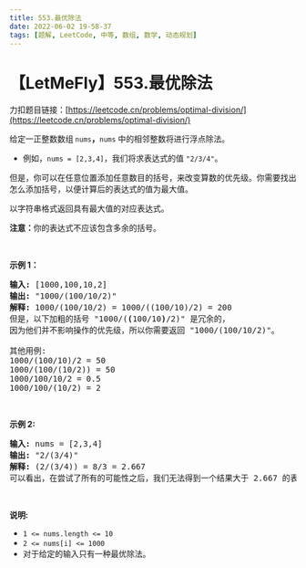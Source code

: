 ```yaml
---
title: 553.最优除法
date: 2022-06-02 19-58-37
tags: [题解, LeetCode, 中等, 数组, 数学, 动态规划]
---
```


# 【LetMeFly】553.最优除法

力扣题目链接：[https://leetcode.cn/problems/optimal-division/](https://leetcode.cn/problems/optimal-division/)

<p>给定一正整数数组<strong> </strong><code>nums</code><strong>，</strong><code>nums</code> 中的相邻整数将进行浮点除法。</p>

<ul>
	<li>例如，<code>nums = [2,3,4]</code>，我们将求表达式的值&nbsp;<code>"2/3/4"</code>。</li>
</ul>

<p>但是，你可以在任意位置添加任意数目的括号，来改变算数的优先级。你需要找出怎么添加括号，以便计算后的表达式的值为最大值。</p>

<p>以字符串格式返回具有最大值的对应表达式。</p>

<p><strong>注意：</strong>你的表达式不应该包含多余的括号。</p>

<p>&nbsp;</p>

<p><strong>示例 1：</strong></p>

<pre>
<strong>输入:</strong> [1000,100,10,2]
<strong>输出:</strong> "1000/(100/10/2)"
<strong>解释: </strong>1000/(100/10/2) = 1000/((100/10)/2) = 200
但是，以下加粗的括号 "1000/(<strong>(</strong>100/10<strong>)</strong>/2)" 是冗余的，
因为他们并不影响操作的优先级，所以你需要返回 "1000/(100/10/2)"。

其他用例:
1000/(100/10)/2 = 50
1000/(100/(10/2)) = 50
1000/100/10/2 = 0.5
1000/100/(10/2) = 2
</pre>

<p>&nbsp;</p>

<p><strong>示例 2:</strong></p>

<pre>
<strong>输入:</strong> nums = [2,3,4]
<strong>输出:</strong> "2/(3/4)"
<strong>解释:</strong> (2/(3/4)) = 8/3 = 2.667
可以看出，在尝试了所有的可能性之后，我们无法得到一个结果大于 2.667 的表达式。
</pre>

<p>&nbsp;</p>

<p><strong>说明:</strong></p>

<ul>
	<li><code>1 &lt;= nums.length &lt;= 10</code></li>
	<li><code>2 &lt;= nums[i] &lt;= 1000</code></li>
	<li>对于给定的输入只有一种最优除法。</li>
</ul>


    